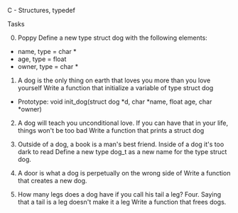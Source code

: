 C - Structures, typedef

Tasks

0. Poppy
Define a new type struct dog with the following elements:

* name, type = char *
* age, type = float
* owner, type = char *

1. A dog is the only thing on earth that loves you more than you love yourself
Write a function that initialize a variable of type struct dog

* Prototype: void init_dog(struct dog *d, char *name, float age, char *owner)

2. A dog will teach you unconditional love. If you can have that in your life, things won't be too bad
Write a function that prints a struct dog

3. Outside of a dog, a book is a man's best friend. Inside of a dog it's too dark to read
Define a new type dog_t as a new name for the type struct dog.

4. A door is what a dog is perpetually on the wrong side of
Write a function that creates a new dog.

5. How many legs does a dog have if you call his tail a leg? Four. Saying that a tail is a leg doesn't make it a leg
Write a function that frees dogs.
